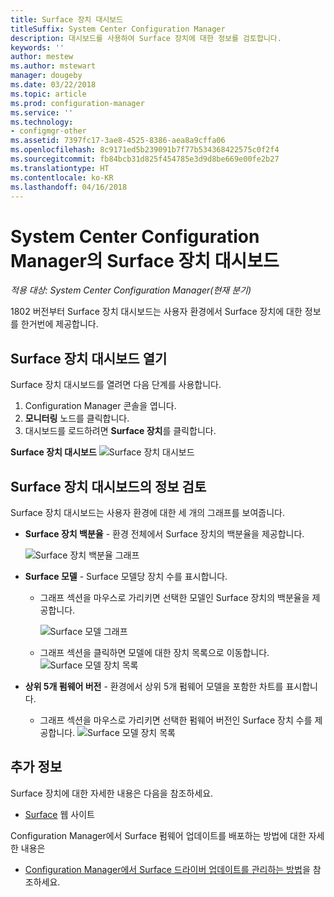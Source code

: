 ```yaml
---
title: Surface 장치 대시보드
titleSuffix: System Center Configuration Manager
description: 대시보드를 사용하여 Surface 장치에 대한 정보를 검토합니다.
keywords: ''
author: mestew
ms.author: mstewart
manager: dougeby
ms.date: 03/22/2018
ms.topic: article
ms.prod: configuration-manager
ms.service: ''
ms.technology:
- configmgr-other
ms.assetid: 7397fc17-3ae8-4525-8386-aea8a9cffa06
ms.openlocfilehash: 8c9171ed5b239091b7f77b534368422575c0f2f4
ms.sourcegitcommit: fb84bcb31d825f454785e3d9d8be669e00fe2b27
ms.translationtype: HT
ms.contentlocale: ko-KR
ms.lasthandoff: 04/16/2018
---
```

# <a name="surface-device-dashboard-in-system-center-configuration-manager"></a>System Center Configuration Manager의 Surface 장치 대시보드

*적용 대상: System Center Configuration Manager(현재 분기)*

1802 버전부터 Surface 장치 대시보드는 사용자 환경에서 Surface 장치에 대한 정보를 한거번에 제공합니다. <!--1355788-->

## <a name="open-the-surface-device-dashboard"></a>Surface 장치 대시보드 열기

Surface 장치 대시보드를 열려면 다음 단계를 사용합니다. 

1. Configuration Manager 콘솔을 엽니다. 
2. **모니터링** 노드를 클릭합니다. 
3. 대시보드를 로드하려면 **Surface 장치**를 클릭합니다.

**Surface 장치 대시보드**
![Surface 장치 대시보드](media\Surface-device-dashboard.PNG)



## <a name="reviewing-information-in-the-surface-device-dashboard"></a>Surface 장치 대시보드의 정보 검토

Surface 장치 대시보드는 사용자 환경에 대한 세 개의 그래프를 보여줍니다. 

- **Surface 장치 백분율** - 환경 전체에서 Surface 장치의 백분율을 제공합니다.

    ![Surface 장치 백분율 그래프](media\Percent-Surface-Devices.PNG)
- **Surface 모델** - Surface 모델당 장치 수를 표시합니다. 
    - 그래프 섹션을 마우스로 가리키면 선택한 모델인 Surface 장치의 백분율을 제공합니다. 

         ![Surface 모델 그래프](media\Surface-Models-Hover.PNG)
    - 그래프 섹션을 클릭하면 모델에 대한 장치 목록으로 이동합니다. 
        ![Surface 모델 장치 목록](media\Surface-Model-Device-List.PNG)

- **상위 5개 펌웨어 버전** - 환경에서 상위 5개 펌웨어 모델을 포함한 차트를 표시합니다. 
    - 그래프 섹션을 마우스로 가리키면 선택한 펌웨어 버전인 Surface 장치 수를 제공합니다. 
       ![Surface 모델 장치 목록](media\Surface-Firmware-Hover.PNG)


## <a name="more-information"></a>추가 정보

Surface 장치에 대한 자세한 내용은 다음을 참조하세요.
 - [Surface]( https://go.microsoft.com/fwlink/?linkid=861998) 웹 사이트
    
Configuration Manager에서 Surface 펌웨어 업데이트를 배포하는 방법에 대한 자세한 내용은
 - [Configuration Manager에서 Surface 드라이버 업데이트를 관리하는 방법]( https://support.microsoft.com/help/4098906)을 참조하세요.




